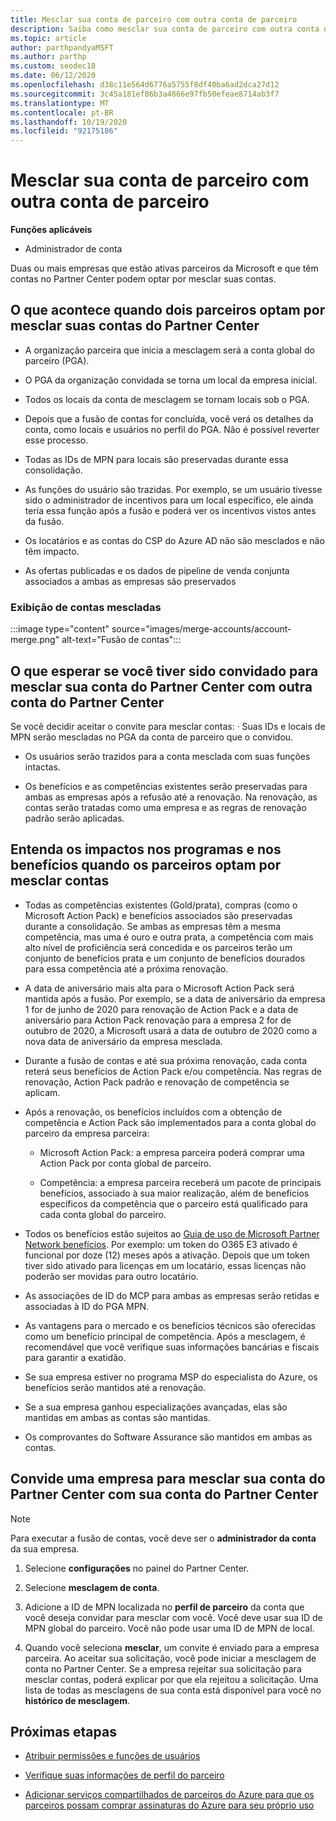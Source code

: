 ```yaml
---
title: Mesclar sua conta de parceiro com outra conta de parceiro
description: Saiba como mesclar sua conta de parceiro com outra conta de parceiro no Partner Center-para empresas que estão ativas parceiros da Microsoft no Partner Center.
ms.topic: article
author: parthpandyaMSFT
ms.author: parthp
ms.custom: seodec18
ms.date: 06/12/2020
ms.openlocfilehash: d38c11e564d6776a5755f8df40ba6ad2dca27d12
ms.sourcegitcommit: 3c45a181ef86b3a4866e97fb50efeae8714ab3f7
ms.translationtype: MT
ms.contentlocale: pt-BR
ms.lasthandoff: 10/19/2020
ms.locfileid: "92175186"
---
```

# <a name="merge-your-partner-account-with-another-partner-account"></a>Mesclar sua conta de parceiro com outra conta de parceiro

**Funções aplicáveis**

- Administrador de conta

Duas ou mais empresas que estão ativas parceiros da Microsoft e que têm contas no Partner Center podem optar por mesclar suas contas.

## <a name="what-happens-when-two-partners-elect-to-merge-their-partner-center-accounts"></a>O que acontece quando dois parceiros optam por mesclar suas contas do Partner Center

- A organização parceira que inicia a mesclagem será a conta global do parceiro (PGA).

- O PGA da organização convidada se torna um local da empresa inicial.

- Todos os locais da conta de mesclagem se tornam locais sob o PGA.

- Depois que a fusão de contas for concluída, você verá os detalhes da conta, como locais e usuários no perfil do PGA. Não é possível reverter esse processo.

- Todas as IDs de MPN para locais são preservadas durante essa consolidação.

- As funções do usuário são trazidas. Por exemplo, se um usuário tivesse sido o administrador de incentivos para um local específico, ele ainda teria essa função após a fusão e poderá ver os incentivos vistos antes da fusão.

- Os locatários e as contas do CSP do Azure AD não são mesclados e não têm impacto.

- As ofertas publicadas e os dados de pipeline de venda conjunta associados a ambas as empresas são preservados

### <a name="view-of-merged-accounts"></a>Exibição de contas mescladas

:::image type="content" source="images/merge-accounts/account-merge.png" alt-text="Fusão de contas":::

## <a name="what-to-expect-if-you-have-been-invited-to-merge-your-partner-center-account-with-another-partner-center-account"></a>O que esperar se você tiver sido convidado para mesclar sua conta do Partner Center com outra conta do Partner Center

Se você decidir aceitar o convite para mesclar contas: · Suas IDs e locais de MPN serão mescladas no PGA da conta de parceiro que o convidou.

- Os usuários serão trazidos para a conta mesclada com suas funções intactas.

- Os benefícios e as competências existentes serão preservadas para ambas as empresas após a refusão até a renovação. Na renovação, as contas serão tratadas como uma empresa e as regras de renovação padrão serão aplicadas.

## <a name="understand-the-impacts-to-programs-and-benefits-when-partners-elect-to-merge-accounts"></a>Entenda os impactos nos programas e nos benefícios quando os parceiros optam por mesclar contas

- Todas as competências existentes (Gold/prata), compras (como o Microsoft Action Pack) e benefícios associados são preservadas durante a consolidação. Se ambas as empresas têm a mesma competência, mas uma é ouro e outra prata, a competência com mais alto nível de proficiência será concedida e os parceiros terão um conjunto de benefícios prata e um conjunto de benefícios dourados para essa competência até a próxima renovação. 

- A data de aniversário mais alta para o Microsoft Action Pack será mantida após a fusão. Por exemplo, se a data de aniversário da empresa 1 for de junho de 2020 para renovação de Action Pack e a data de aniversário para Action Pack renovação para a empresa 2 for de outubro de 2020, a Microsoft usará a data de outubro de 2020 como a nova data de aniversário da empresa mesclada.

- Durante a fusão de contas e até sua próxima renovação, cada conta reterá seus benefícios de Action Pack e/ou competência. Nas regras de renovação, Action Pack padrão e renovação de competência se aplicam.

- Após a renovação, os benefícios incluídos com a obtenção de competência e Action Pack são implementados para a conta global do parceiro da empresa parceira:

  - Microsoft Action Pack: a empresa parceira poderá comprar uma Action Pack por conta global de parceiro.

  - Competência: a empresa parceira receberá um pacote de principais benefícios, associado à sua maior realização, além de benefícios específicos da competência que o parceiro está qualificado para cada conta global do parceiro.

- Todos os benefícios estão sujeitos ao [Guia de uso de Microsoft Partner Network benefícios](https://aka.ms/partner-benefits-use-guide). Por exemplo: um token do O365 E3 ativado é funcional por doze (12) meses após a ativação. Depois que um token tiver sido ativado para licenças em um locatário, essas licenças não poderão ser movidas para outro locatário.

- As associações de ID do MCP para ambas as empresas serão retidas e associadas à ID do PGA MPN.

- As vantagens para o mercado e os benefícios técnicos são oferecidas como um benefício principal de competência. Após a mesclagem, é recomendável que você verifique suas informações bancárias e fiscais para garantir a exatidão.

- Se sua empresa estiver no programa MSP do especialista do Azure, os benefícios serão mantidos até a renovação.

- Se a sua empresa ganhou especializações avançadas, elas são mantidas em ambas as contas são mantidas.

- Os comprovantes do Software Assurance são mantidos em ambas as contas. 

## <a name="invite-a-company-to-merge-their-partner-center-account-with-your-partner-center-account"></a>Convide uma empresa para mesclar sua conta do Partner Center com sua conta do Partner Center

>[!Note]
>Para executar a fusão de contas, você deve ser o **administrador da conta** da sua empresa.

1. Selecione **configurações** no painel do Partner Center. 

2. Selecione **mesclagem de conta**.

3. Adicione a ID de MPN localizada no **perfil de parceiro** da conta que você deseja convidar para mesclar com você. Você deve usar sua ID de MPN global do parceiro. Você não pode usar uma ID de MPN de local.

4. Quando você seleciona **mesclar**, um convite é enviado para a empresa parceira. Ao aceitar sua solicitação, você pode iniciar a mesclagem de conta no Partner Center. Se a empresa rejeitar sua solicitação para mesclar contas, poderá explicar por que ela rejeitou a solicitação. Uma lista de todas as mesclagens de sua conta está disponível para você no **histórico de mesclagem**.

## <a name="next-steps"></a>Próximas etapas

- [Atribuir permissões e funções de usuários](permissions-overview.md)

- [Verifique suas informações de perfil do parceiro](update-your-partner-profile.md)

- [Adicionar serviços compartilhados de parceiros do Azure para que os parceiros possam comprar assinaturas do Azure para seu próprio uso](shared-services.md)

